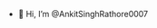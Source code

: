 - 👋 Hi, I’m @AnkitSinghRathore0007


<!---
AnkitSinghRathore0007/AnkitSinghRathore0007 is a ✨ special ✨ repository because its `README.md` (this file) appears on your GitHub profile.
You can click the Preview link to take a look at your changes.
--->
